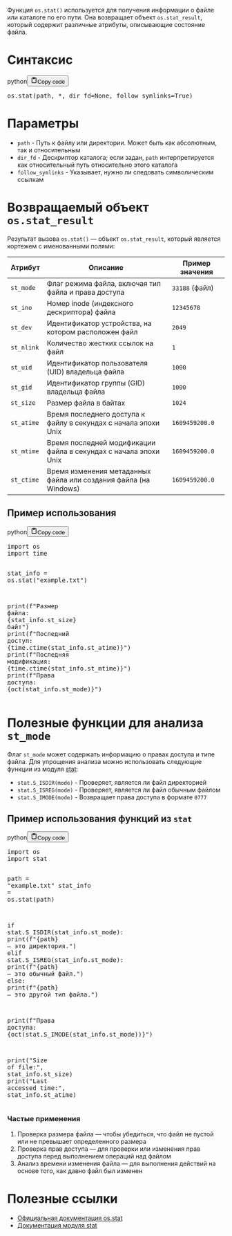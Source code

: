 <p>Функция <code>os.stat()</code> используется для получения информации о файле или каталоге по его пути.
Она возвращает объект <code>os.stat_result</code>, который содержит различные атрибуты, описывающие состояние файла.</p>
<h1>Синтаксис</h1>
<div class="code_element"><div class="lang_line"><text>python</text><button class="copy_code_button" onclick="CopyCode(this)"><svg style="width: 1.2em;height: 1.2em;" aria-hidden="true" xmlns="http://www.w3.org/2000/svg" fill="none" viewBox="0 0 24 24"><path stroke="currentColor" stroke-linecap="round" stroke-linejoin="round" stroke-width="2" d="M15 4h3a1 1 0 0 1 1 1v15a1 1 0 0 1-1 1H6a1 1 0 0 1-1-1V5a1 1 0 0 1 1-1h3m0 3h6m-5-4v4h4V3h-4Z"/></svg><text>Copy code</text></button></div><div class="code language-python"><div class="highlight"><pre><span></span><span class="n">os</span><span class="o">.</span><span class="n">stat</span><span class="p">(</span><span class="n">path</span><span class="p">,</span> <span class="o">*</span><span class="p">,</span> <span class="n">dir_fd</span><span class="o">=</span><span class="kc">None</span><span class="p">,</span> <span class="n">follow_symlinks</span><span class="o">=</span><span class="kc">True</span><span class="p">)</span>
</pre></div></div></div>

<h1>Параметры</h1>
<ul>
<li><code>path</code> - Путь к файлу или директории. Может быть как абсолютным, так и относительным</li>
<li><code>dir_fd</code> - Дескриптор каталога; если задан, <code>path</code> интерпретируется как относительный путь относительно этого каталога</li>
<li><code>follow_symlinks</code> - Указывает, нужно ли следовать символическим ссылкам</li>
</ul>
<h1>Возвращаемый объект <code>os.stat_result</code></h1>
<p>Результат вызова <code>os.stat()</code> — объект <code>os.stat_result</code>, который является кортежем с именованными полями:</p>
<table>
<thead>
<tr>
<th>Атрибут</th>
<th>Описание</th>
<th><strong>Пример значения</strong></th>
</tr>
</thead>
<tbody>
<tr>
<td><code>st_mode</code></td>
<td>Флаг режима файла, включая тип файла и права доступа</td>
<td><code>33188</code> (файл)</td>
</tr>
<tr>
<td><code>st_ino</code></td>
<td>Номер inode (индексного дескриптора) файла</td>
<td><code>12345678</code></td>
</tr>
<tr>
<td><code>st_dev</code></td>
<td>Идентификатор устройства, на котором расположен файл</td>
<td><code>2049</code></td>
</tr>
<tr>
<td><code>st_nlink</code></td>
<td>Количество жестких ссылок на файл</td>
<td><code>1</code></td>
</tr>
<tr>
<td><code>st_uid</code></td>
<td>Идентификатор пользователя (UID) владельца файла</td>
<td><code>1000</code></td>
</tr>
<tr>
<td><code>st_gid</code></td>
<td>Идентификатор группы (GID) владельца файла</td>
<td><code>1000</code></td>
</tr>
<tr>
<td><code>st_size</code></td>
<td>Размер файла в байтах</td>
<td><code>1024</code></td>
</tr>
<tr>
<td><code>st_atime</code></td>
<td>Время последнего доступа к файлу в секундах с начала эпохи Unix</td>
<td><code>1609459200.0</code></td>
</tr>
<tr>
<td><code>st_mtime</code></td>
<td>Время последней модификации файла в секундах с начала эпохи Unix</td>
<td><code>1609459200.0</code></td>
</tr>
<tr>
<td><code>st_ctime</code></td>
<td>Время изменения метаданных файла или создания файла (на Windows)</td>
<td><code>1609459200.0</code></td>
</tr>
</tbody>
</table>
<h2>Пример использования</h2>
<div class="code_element"><div class="lang_line"><text>python</text><button class="copy_code_button" onclick="CopyCode(this)"><svg style="width: 1.2em;height: 1.2em;" aria-hidden="true" xmlns="http://www.w3.org/2000/svg" fill="none" viewBox="0 0 24 24"><path stroke="currentColor" stroke-linecap="round" stroke-linejoin="round" stroke-width="2" d="M15 4h3a1 1 0 0 1 1 1v15a1 1 0 0 1-1 1H6a1 1 0 0 1-1-1V5a1 1 0 0 1 1-1h3m0 3h6m-5-4v4h4V3h-4Z"/></svg><text>Copy code</text></button></div><div class="code language-python"><div class="highlight"><pre><span></span><span class="kn">import</span> <span class="nn">os</span>
<span class="kn">import</span> <span class="nn">time</span>


<span class="n">stat_info</span> <span class="o">=</span> <span class="n">os</span><span class="o">.</span><span class="n">stat</span><span class="p">(</span><span class="s2">&quot;example.txt&quot;</span><span class="p">)</span>

<span class="nb">print</span><span class="p">(</span><span class="sa">f</span><span class="s2">&quot;Размер файла: </span><span class="si">{</span><span class="n">stat_info</span><span class="o">.</span><span class="n">st_size</span><span class="si">}</span><span class="s2"> байт&quot;</span><span class="p">)</span>
<span class="nb">print</span><span class="p">(</span><span class="sa">f</span><span class="s2">&quot;Последний доступ: </span><span class="si">{</span><span class="n">time</span><span class="o">.</span><span class="n">ctime</span><span class="p">(</span><span class="n">stat_info</span><span class="o">.</span><span class="n">st_atime</span><span class="p">)</span><span class="si">}</span><span class="s2">&quot;</span><span class="p">)</span>
<span class="nb">print</span><span class="p">(</span><span class="sa">f</span><span class="s2">&quot;Последняя модификация: </span><span class="si">{</span><span class="n">time</span><span class="o">.</span><span class="n">ctime</span><span class="p">(</span><span class="n">stat_info</span><span class="o">.</span><span class="n">st_mtime</span><span class="p">)</span><span class="si">}</span><span class="s2">&quot;</span><span class="p">)</span>
<span class="nb">print</span><span class="p">(</span><span class="sa">f</span><span class="s2">&quot;Права доступа: </span><span class="si">{</span><span class="nb">oct</span><span class="p">(</span><span class="n">stat_info</span><span class="o">.</span><span class="n">st_mode</span><span class="p">)</span><span class="si">}</span><span class="s2">&quot;</span><span class="p">)</span>
</pre></div></div></div>

<h1>Полезные функции для анализа <code>st_mode</code></h1>
<p>Флаг <code>st_mode</code> может содержать информацию о правах доступа и типе файла.
Для упрощения анализа можно использовать следующие функции из модуля <a target="_self" href="?Languages/Python/Libraries/System/stat" class="wikilink">stat</a>:</p>
<ul>
<li><code>stat.S_ISDIR(mode)</code> - Проверяет, является ли файл директорией</li>
<li><code>stat.S_ISREG(mode)</code> - Проверяет, является ли файл обычным файлом</li>
<li><code>stat.S_IMODE(mode)</code> - Возвращает права доступа в формате <code>0777</code></li>
</ul>
<h2>Пример использования функций из <code>stat</code></h2>
<div class="code_element"><div class="lang_line"><text>python</text><button class="copy_code_button" onclick="CopyCode(this)"><svg style="width: 1.2em;height: 1.2em;" aria-hidden="true" xmlns="http://www.w3.org/2000/svg" fill="none" viewBox="0 0 24 24"><path stroke="currentColor" stroke-linecap="round" stroke-linejoin="round" stroke-width="2" d="M15 4h3a1 1 0 0 1 1 1v15a1 1 0 0 1-1 1H6a1 1 0 0 1-1-1V5a1 1 0 0 1 1-1h3m0 3h6m-5-4v4h4V3h-4Z"/></svg><text>Copy code</text></button></div><div class="code language-python"><div class="highlight"><pre><span></span><span class="kn">import</span> <span class="nn">os</span>
<span class="kn">import</span> <span class="nn">stat</span>

<span class="n">path</span> <span class="o">=</span> <span class="s2">&quot;example.txt&quot;</span>
<span class="n">stat_info</span> <span class="o">=</span> <span class="n">os</span><span class="o">.</span><span class="n">stat</span><span class="p">(</span><span class="n">path</span><span class="p">)</span>

<span class="k">if</span> <span class="n">stat</span><span class="o">.</span><span class="n">S_ISDIR</span><span class="p">(</span><span class="n">stat_info</span><span class="o">.</span><span class="n">st_mode</span><span class="p">):</span>
    <span class="nb">print</span><span class="p">(</span><span class="sa">f</span><span class="s2">&quot;</span><span class="si">{</span><span class="n">path</span><span class="si">}</span><span class="s2"> — это директория.&quot;</span><span class="p">)</span>
<span class="k">elif</span> <span class="n">stat</span><span class="o">.</span><span class="n">S_ISREG</span><span class="p">(</span><span class="n">stat_info</span><span class="o">.</span><span class="n">st_mode</span><span class="p">):</span>
    <span class="nb">print</span><span class="p">(</span><span class="sa">f</span><span class="s2">&quot;</span><span class="si">{</span><span class="n">path</span><span class="si">}</span><span class="s2"> — это обычный файл.&quot;</span><span class="p">)</span>
<span class="k">else</span><span class="p">:</span>
    <span class="nb">print</span><span class="p">(</span><span class="sa">f</span><span class="s2">&quot;</span><span class="si">{</span><span class="n">path</span><span class="si">}</span><span class="s2"> — это другой тип файла.&quot;</span><span class="p">)</span>

<span class="nb">print</span><span class="p">(</span><span class="sa">f</span><span class="s2">&quot;Права доступа: </span><span class="si">{</span><span class="nb">oct</span><span class="p">(</span><span class="n">stat</span><span class="o">.</span><span class="n">S_IMODE</span><span class="p">(</span><span class="n">stat_info</span><span class="o">.</span><span class="n">st_mode</span><span class="p">))</span><span class="si">}</span><span class="s2">&quot;</span><span class="p">)</span>

<span class="nb">print</span><span class="p">(</span><span class="s2">&quot;Size of file:&quot;</span><span class="p">,</span> <span class="n">stat_info</span><span class="o">.</span><span class="n">st_size</span><span class="p">)</span>
<span class="nb">print</span><span class="p">(</span><span class="s2">&quot;Last accessed time:&quot;</span><span class="p">,</span> <span class="n">stat_info</span><span class="o">.</span><span class="n">st_atime</span><span class="p">)</span>
</pre></div></div></div>

<h3>Частые применения</h3>
<ol>
<li>Проверка размера файла — чтобы убедиться, что файл не пустой или не превышает определенного размера</li>
<li>Проверка прав доступа — для проверки или изменения прав доступа перед выполнением операций над файлом</li>
<li>Анализ времени изменения файла — для выполнения действий на основе того, как давно файл был изменен</li>
</ol>
<h1>Полезные ссылки</h1>
<ul>
<li><a href="https://docs.python.org/3/library/os.html#os.stat">Официальная документация os.stat</a></li>
<li><a href="https://docs.python.org/3/library/stat.html">Документация модуля stat</a></li>
</ul>
